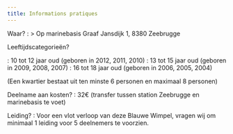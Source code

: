```yaml
---
title: Informations pratiques
---
```

Waar?
: > Op marinebasis Graaf Jansdijk 1, 8380 Zeebrugge

Leeftijdscategorieën?

: 10 tot 12 jaar oud (geboren in 2012, 2011, 2010)
: 13 tot 15 jaar oud (geboren in 2009, 2008, 2007)
: 16 tot 18 jaar oud (geboren in 2006, 2005, 2004)

(Een kwartier bestaat uit ten minste 6 personen en maximaal 8 personen)

Deelname aan kosten?
: 32€ (transfer tussen station Zeebrugge en marinebasis te voet)

Leiding?
: Voor een vlot verloop van deze Blauwe Wimpel,
  vragen wij om minimaal 1 leiding voor 5 deelnemers te voorzien.
